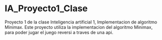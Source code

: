 # IA_Proyecto1_Clase
Proyecto 1 de la clase Inteligencia artificial 1, Implementacion de algoritmo Minimax.
Este proyecto utiliza la implementacion del algoritmo Minimax, para poder jugar el juego reversi a traves de una api. 
